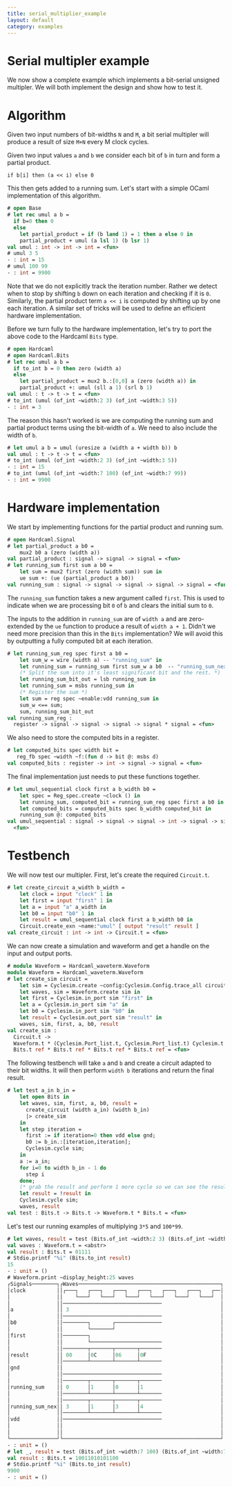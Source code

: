 ```yaml
---
title: serial_multiplier_example
layout: default
category: examples
---
```

# Serial multipler example

<!--
```ocaml
# Hardcaml.Caller_id.set_mode Disabled
- : unit = ()
```
-->

We now show a complete example which implements a bit-serial unsigned
multipler. We will both implement the design and show how to test it.

# Algorithm

Given two input numbers of bit-widths `N` and `M`, a bit serial
multipler will produce a result of size `M+N` every M clock cycles.

Given two input values `a` and `b` we consider each bit of `b` in turn
and form a partial product.

```
if b[i] then (a << i) else 0
```

This then gets added to a running sum. Let's start with a simple OCaml
implementation of this algorithm.

```ocaml
# open Base
# let rec umul a b =
  if b=0 then 0
  else
    let partial_product = if (b land 1) = 1 then a else 0 in
    partial_product + umul (a lsl 1) (b lsr 1)
val umul : int -> int -> int = <fun>
# umul 3 5
- : int = 15
# umul 100 99
- : int = 9900
```

Note that we do not explicitly track the iteration number. Rather we
detect when to stop by shifting `b` down on each iteration and
checking if it is `0`. Similarly, the partial product term `a << i` is
computed by shifting up by one each iteration. A similar set of tricks
will be used to define an efficient hardware implementation.

Before we turn fully to the hardware implementation, let's try to port
the above code to the Hardcaml `Bits` type.

```ocaml
# open Hardcaml
# open Hardcaml.Bits
# let rec umul a b =
  if to_int b = 0 then zero (width a)
  else
    let partial_product = mux2 b.:[0,0] a (zero (width a)) in
    partial_product +: umul (sll a 1) (srl b 1)
val umul : t -> t -> t = <fun>
# to_int (umul (of_int ~width:2 3) (of_int ~width:3 5))
- : int = 3
```

The reason this hasn't worked is we are computing the running sum and
partial product terms using the bit-width of `a`. We need to
also include the width of `b`.

```ocaml
# let umul a b = umul (uresize a (width a + width b)) b
val umul : t -> t -> t = <fun>
# to_int (umul (of_int ~width:2 3) (of_int ~width:3 5))
- : int = 15
# to_int (umul (of_int ~width:7 100) (of_int ~width:7 99))
- : int = 9900
```

# Hardware implementation

We start by implementing functions for the partial product and running sum.

```ocaml
# open Hardcaml.Signal
# let partial_product a b0 =
    mux2 b0 a (zero (width a))
val partial_product : signal -> signal -> signal = <fun>
# let running_sum first sum a b0 =
    let sum = mux2 first (zero (width sum)) sum in
    ue sum +: (ue (partial_product a b0))
val running_sum : signal -> signal -> signal -> signal -> signal = <fun>
```

The `running_sum` function takes a new argument called `first`. This
is used to indicate when we are processing bit `0` of `b` and clears
the initial sum to `0`.

The inputs to the addition in `running_sum` are of `width a` and are
zero-extended by the `ue` function to produce a result of `width a +
1`. Didn't we need more precision than this in the `Bits`
implementation? We will avoid this by outputting a fully computed bit
at each iteration.

```ocaml
# let running_sum_reg spec first a b0 =
    let sum_w = wire (width a) -- "running_sum" in
    let running_sum = running_sum first sum_w a b0  -- "running_sum_next" in
    (* Split the sum into it's least significant bit and the rest. *)
    let running_sum_bit_out = lsb running_sum in
    let running_sum = msbs running_sum in
    (* Register the sum *)
    let sum = reg spec ~enable:vdd running_sum in
    sum_w <== sum;
    sum, running_sum_bit_out
val running_sum_reg :
  register -> signal -> signal -> signal -> signal * signal = <fun>
```

We also need to store the computed bits in a register.

```ocaml
# let computed_bits spec width bit =
   reg_fb spec ~width ~f:(fun d -> bit @: msbs d)
val computed_bits : register -> int -> signal -> signal = <fun>
```

The final implementation just needs to put these functions together.

```ocaml
# let umul_sequential clock first a b_width b0 =
    let spec = Reg_spec.create ~clock () in
    let running_sum, computed_bit = running_sum_reg spec first a b0 in
    let computed_bits = computed_bits spec b_width computed_bit in
    running_sum @: computed_bits
val umul_sequential : signal -> signal -> signal -> int -> signal -> signal =
  <fun>
```

# Testbench

We will now test our multipler. First, let's create the required
`Circuit.t`.

```ocaml
# let create_circuit a_width b_width =
    let clock = input "clock" 1 in
    let first = input "first" 1 in
    let a = input "a" a_width in
    let b0 = input "b0" 1 in
    let result = umul_sequential clock first a b_width b0 in
    Circuit.create_exn ~name:"umul" [ output "result" result ]
val create_circuit : int -> int -> Circuit.t = <fun>
```

We can now create a simulation and waveform and get a handle on the
input and output ports.

```ocaml
# module Waveform = Hardcaml_waveterm.Waveform
module Waveform = Hardcaml_waveterm.Waveform
# let create_sim circuit =
    let sim = Cyclesim.create ~config:Cyclesim.Config.trace_all circuit in
    let waves, sim = Waveform.create sim in
    let first = Cyclesim.in_port sim "first" in
    let a = Cyclesim.in_port sim "a" in
    let b0 = Cyclesim.in_port sim "b0" in
    let result = Cyclesim.out_port sim "result" in
    waves, sim, first, a, b0, result
val create_sim :
  Circuit.t ->
  Waveform.t * (Cyclesim.Port_list.t, Cyclesim.Port_list.t) Cyclesim.t *
  Bits.t ref * Bits.t ref * Bits.t ref * Bits.t ref = <fun>
```

The following testbench will take `a` and `b` and create a circuit
adapted to their bit widths. It will then perform `width b` iterations
and return the final result.

```ocaml
# let test a_in b_in =
    let open Bits in
    let waves, sim, first, a, b0, result =
      create_circuit (width a_in) (width b_in)
      |> create_sim
    in
    let step iteration =
      first := if iteration=0 then vdd else gnd;
      b0 := b_in.:[iteration,iteration];
      Cyclesim.cycle sim;
    in
    a := a_in;
    for i=0 to width b_in - 1 do
      step i
    done;
    (* grab the result and perform 1 more cycle so we can see the result in the waveform *)
    let result = !result in
    Cyclesim.cycle sim;
    waves, result
val test : Bits.t -> Bits.t -> Waveform.t * Bits.t = <fun>
```

Let's test our running examples of multiplying `3*5` and `100*99`.

```ocaml
# let waves, result = test (Bits.of_int ~width:2 3) (Bits.of_int ~width:3 5)
val waves : Waveform.t = <abstr>
val result : Bits.t = 01111
# Stdio.printf "%i" (Bits.to_int result)
15
- : unit = ()
# Waveform.print ~display_height:25 waves
┌Signals────────┐┌Waves──────────────────────────────────────────────┐
│clock          ││┌───┐   ┌───┐   ┌───┐   ┌───┐   ┌───┐   ┌───┐   ┌──│
│               ││    └───┘   └───┘   └───┘   └───┘   └───┘   └───┘  │
│               ││────────────────────────────────                   │
│a              ││ 3                                                 │
│               ││────────────────────────────────                   │
│b0             ││────────┐       ┌───────────────                   │
│               ││        └───────┘                                  │
│first          ││────────┐                                          │
│               ││        └───────────────────────                   │
│               ││────────┬───────┬───────┬───────                   │
│result         ││ 00     │0C     │06     │0F                        │
│               ││────────┴───────┴───────┴───────                   │
│gnd            ││                                                   │
│               ││────────────────────────────────                   │
│               ││────────┬───────┬───────┬───────                   │
│running_sum    ││ 0      │1      │0      │1                         │
│               ││────────┴───────┴───────┴───────                   │
│               ││────────┬───────┬───────┬───────                   │
│running_sum_nex││ 3      │1      │3      │4                         │
│               ││────────┴───────┴───────┴───────                   │
│vdd            ││────────────────────────────────                   │
│               ││                                                   │
│               ││                                                   │
└───────────────┘└───────────────────────────────────────────────────┘
- : unit = ()
# let _, result = test (Bits.of_int ~width:7 100) (Bits.of_int ~width:7 99)
val result : Bits.t = 10011010101100
# Stdio.printf "%i" (Bits.to_int result)
9900
- : unit = ()
```
